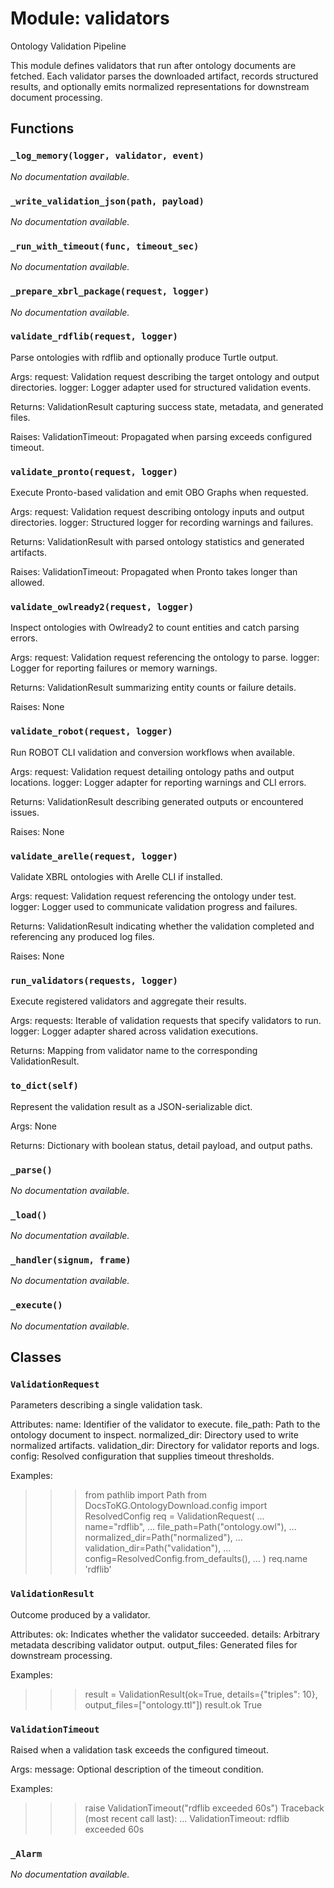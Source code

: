 # Module: validators

Ontology Validation Pipeline

This module defines validators that run after ontology documents are fetched.
Each validator parses the downloaded artifact, records structured results, and
optionally emits normalized representations for downstream document processing.

## Functions

### `_log_memory(logger, validator, event)`

*No documentation available.*

### `_write_validation_json(path, payload)`

*No documentation available.*

### `_run_with_timeout(func, timeout_sec)`

*No documentation available.*

### `_prepare_xbrl_package(request, logger)`

*No documentation available.*

### `validate_rdflib(request, logger)`

Parse ontologies with rdflib and optionally produce Turtle output.

Args:
request: Validation request describing the target ontology and output directories.
logger: Logger adapter used for structured validation events.

Returns:
ValidationResult capturing success state, metadata, and generated files.

Raises:
ValidationTimeout: Propagated when parsing exceeds configured timeout.

### `validate_pronto(request, logger)`

Execute Pronto-based validation and emit OBO Graphs when requested.

Args:
request: Validation request describing ontology inputs and output directories.
logger: Structured logger for recording warnings and failures.

Returns:
ValidationResult with parsed ontology statistics and generated artifacts.

Raises:
ValidationTimeout: Propagated when Pronto takes longer than allowed.

### `validate_owlready2(request, logger)`

Inspect ontologies with Owlready2 to count entities and catch parsing errors.

Args:
request: Validation request referencing the ontology to parse.
logger: Logger for reporting failures or memory warnings.

Returns:
ValidationResult summarizing entity counts or failure details.

Raises:
None

### `validate_robot(request, logger)`

Run ROBOT CLI validation and conversion workflows when available.

Args:
request: Validation request detailing ontology paths and output locations.
   logger: Logger adapter for reporting warnings and CLI errors.

Returns:
ValidationResult describing generated outputs or encountered issues.

Raises:
None

### `validate_arelle(request, logger)`

Validate XBRL ontologies with Arelle CLI if installed.

Args:
request: Validation request referencing the ontology under test.
logger: Logger used to communicate validation progress and failures.

Returns:
ValidationResult indicating whether the validation completed and
referencing any produced log files.

Raises:
None

### `run_validators(requests, logger)`

Execute registered validators and aggregate their results.

Args:
requests: Iterable of validation requests that specify validators to run.
logger: Logger adapter shared across validation executions.

Returns:
Mapping from validator name to the corresponding ValidationResult.

### `to_dict(self)`

Represent the validation result as a JSON-serializable dict.

Args:
None

Returns:
Dictionary with boolean status, detail payload, and output paths.

### `_parse()`

*No documentation available.*

### `_load()`

*No documentation available.*

### `_handler(signum, frame)`

*No documentation available.*

### `_execute()`

*No documentation available.*

## Classes

### `ValidationRequest`

Parameters describing a single validation task.

Attributes:
name: Identifier of the validator to execute.
file_path: Path to the ontology document to inspect.
normalized_dir: Directory used to write normalized artifacts.
validation_dir: Directory for validator reports and logs.
config: Resolved configuration that supplies timeout thresholds.

Examples:
>>> from pathlib import Path
>>> from DocsToKG.OntologyDownload.config import ResolvedConfig
>>> req = ValidationRequest(
...     name="rdflib",
...     file_path=Path("ontology.owl"),
...     normalized_dir=Path("normalized"),
...     validation_dir=Path("validation"),
...     config=ResolvedConfig.from_defaults(),
... )
>>> req.name
'rdflib'

### `ValidationResult`

Outcome produced by a validator.

Attributes:
ok: Indicates whether the validator succeeded.
details: Arbitrary metadata describing validator output.
output_files: Generated files for downstream processing.

Examples:
>>> result = ValidationResult(ok=True, details={"triples": 10}, output_files=["ontology.ttl"])
>>> result.ok
True

### `ValidationTimeout`

Raised when a validation task exceeds the configured timeout.

Args:
message: Optional description of the timeout condition.

Examples:
>>> raise ValidationTimeout("rdflib exceeded 60s")
Traceback (most recent call last):
...
ValidationTimeout: rdflib exceeded 60s

### `_Alarm`

*No documentation available.*

